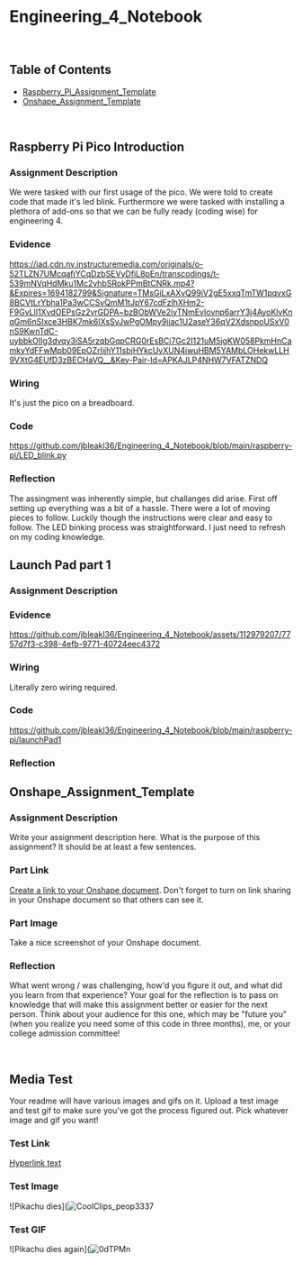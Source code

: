 # Engineering_4_Notebook

&nbsp;

## Table of Contents
* [Raspberry_Pi_Assignment_Template](#raspberry_pi_assignment_template)
* [Onshape_Assignment_Template](#onshape_assignment_template)

&nbsp;

## Raspberry Pi Pico Introduction

### Assignment Description

We were tasked with our first usage of the pico. We were told to create code that made it's led blink. Furthermore we were tasked with  installing a plethora of add-ons so that we can be fully ready (coding wise) for engineering 4.

### Evidence 

https://iad.cdn.nv.instructuremedia.com/originals/o-52TLZN7UMcqafjYCqDzbSEVyDfiL8pEn/transcodings/t-539mNVqHdMku1Mc2vhbSRokPPmBtCNRk.mp4?&Expires=1694182799&Signature=TMsGiLxAXvQ99iV2gE5xxqTmTW1pqvxG8BCVtLrYbha1Pa3wCCSvQmM1tJpY67cdFzlhXHm2-F9GvLIl1XvdOEPsGz2vrGDPA~bzBObWVe2iyTNmEvIovnp6arrY3j4AyoKlvKnqGm6nSIxce3HBK7mk6IXsSvJwPgOMpy9iiac1U2aseY36qV2XdsnpoUSxV0nS9KwnTdC-uybbkOlIg3dvqy3iSA5rzqbGqpCRG0rEsBCi7Gc2I121uM5jgKW058PkmHnCamkyYdFFwMpb09EpOZrIijhY11sbjHYkcUvXUN4iwuHBM5YAMbLOHekwLLH9VXtG4EUfD3zBECHaVQ__&Key-Pair-Id=APKAJLP4NHW7VFATZNDQ

### Wiring

It's just the pico on a breadboard. 

### Code
https://github.com/jbleakl36/Engineering_4_Notebook/blob/main/raspberry-pi/LED_blink.py

### Reflection

The assingment was inherently simple, but challanges did arise. First off setting up everything was a bit of a hassle. There were a lot of moving pieces to follow. Luckily though the instructions were clear and easy to follow. The LED binking process was straightforward. I just need to refresh on my coding knowledge.


##  Launch Pad part 1

### Assignment Description


### Evidence

https://github.com/jbleakl36/Engineering_4_Notebook/assets/112979207/7757d7f3-c398-4efb-9771-40724eec4372


### Wiring
Literally zero wiring required.

### Code
https://github.com/jbleakl36/Engineering_4_Notebook/blob/main/raspberry-pi/launchPad1
### Reflection


## Onshape_Assignment_Template

### Assignment Description

Write your assignment description here. What is the purpose of this assignment? It should be at least a few sentences.

### Part Link 

[Create a link to your Onshape document](https://cvilleschools.onshape.com/documents/003e413cee57f7ccccaa15c2/w/ea71050bb283bf3bf088c96c/e/c85ae532263d3b551e1795d0?renderMode=0&uiState=62d9b9d7883c4f335ec42021). Don't forget to turn on link sharing in your Onshape document so that others can see it. 

### Part Image

Take a nice screenshot of your Onshape document. 

### Reflection

What went wrong / was challenging, how'd you figure it out, and what did you learn from that experience? Your goal for the reflection is to pass on knowledge that will make this assignment better or easier for the next person. Think about your audience for this one, which may be "future you" (when you realize you need some of this code in three months), me, or your college admission committee!

&nbsp;

## Media Test

Your readme will have various images and gifs on it. Upload a test image and test gif to make sure you've got the process figured out. Pick whatever image and gif you want!

### Test Link
[Hyperlink text](https://www.redbull.com/car-en/gaming-among-us-popularity)      

### Test Image
![Pikachu dies](![CoolClips_peop3337](https://github.com/jbleakl36/Engineering_4_Notebook/assets/112979207/ae1f350e-1c9d-4603-bcb8-e568cb4da344.png)  

### Test GIF
![Pikachu dies again](![0dTPMn](https://github.com/jbleakl36/Engineering_4_Notebook/assets/112979207/dd7e89aa-cf23-444e-a1d4-cb937cf3eee4.png)  

